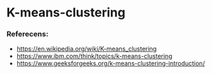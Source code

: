 # K-means-clustering


### Referecens:
- https://en.wikipedia.org/wiki/K-means_clustering
- https://www.ibm.com/think/topics/k-means-clustering
- https://www.geeksforgeeks.org/k-means-clustering-introduction/
